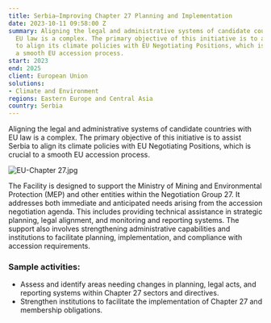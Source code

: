 ```yaml
---
title: Serbia—Improving Chapter 27 Planning and Implementation
date: 2023-10-11 09:58:00 Z
summary: Aligning the legal and administrative systems of candidate countries with
  EU law is a complex. The primary objective of this initiative is to assist Serbia
  to align its climate policies with EU Negotiating Positions, which is crucial to
  a smooth EU accession process.
start: 2023
end: 2025
client: European Union
solutions:
- Climate and Environment
regions: Eastern Europe and Central Asia
country: Serbia
---
```


Aligning the legal and administrative systems of candidate countries with EU law is a complex. The primary objective of this initiative is to assist Serbia to align its climate policies with EU Negotiating Positions, which is crucial to a smooth EU accession process. 

![EU-Chapter 27.jpg](/uploads/EU-Chapter%2027.jpg)

The Facility is designed to support the Ministry of Mining and Environmental Protection (MEP) and other entities within the Negotiation Group 27. It addresses both immediate and anticipated needs arising from the accession negotiation agenda. This includes providing technical assistance in strategic planning, legal alignment, and monitoring and reporting systems. The support also involves strengthening administrative capabilities and institutions to facilitate planning, implementation, and compliance with accession requirements.


### Sample activities: 

* Assess and identify areas needing changes in planning, legal acts, and reporting systems within Chapter 27 sectors and directives.
* Strengthen institutions to facilitate the implementation of Chapter 27 and membership obligations.
